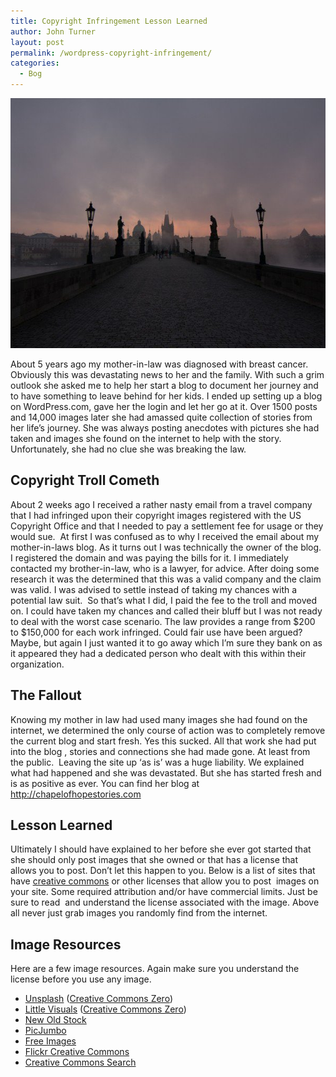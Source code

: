 ```yaml
---
title: Copyright Infringement Lesson Learned
author: John Turner
layout: post
permalink: /wordpress-copyright-infringement/
categories:
  - Bog
---
```

<p><img class="alignnone size-large wp-image-872" src="/wp-content/uploads/2014/12/photo-1415356838286-df6fd593e8b3-600x400.jpg" alt="photo-1415356838286-df6fd593e8b3" width="600" height="400" pagespeed_url_hash="1204360646" onload="pagespeed.CriticalImages.checkImageForCriticality(this);" scale="0"></p>
<p>About 5 years ago my mother-in-law was diagnosed with breast cancer. Obviously&nbsp;this was devastating news to her and the family. With such a grim outlook she asked me to help her start a blog to document her journey and to have something to leave behind for her kids. I ended up setting up a blog on WordPress.com, gave her the login and let her go at it. Over 1500 posts and 14,000 images later she had amassed quite collection of stories from her life’s journey. She was always posting&nbsp;anecdotes with pictures she had taken and images she found on the internet to help with the story. Unfortunately, she had no clue she was breaking the law.</p>
<h2>Copyright Troll Cometh</h2>
<p>About 2 weeks ago I received a rather nasty email from a travel company that I had infringed upon their copyright images registered with the US Copyright Office and that I needed to pay a settlement fee for usage or they would sue. &nbsp;At first I was confused as to why I received the email about my mother-in-laws blog. As it turns out I was technically the owner of the blog. I registered the domain and was paying the bills for it. I immediately contacted my brother-in-law,&nbsp;who is a lawyer, for advice. After doing some research it was the determined that this was a valid company and the claim was valid. I was advised to settle instead of taking my chances with a potential law suit. &nbsp;So that’s what I did, I paid the fee to the troll and moved on. I could have taken my chances and called their bluff but I was not ready to deal with the worst case scenario. The law provides a range from $200 to $150,000 for each work infringed. Could fair use have been argued? Maybe, but again I just wanted it to go away which I’m sure they bank on as it appeared they had a dedicated person who dealt with this within their organization.</p>
<h2>The Fallout</h2>
<p>Knowing my mother in law had used many images she had found on the internet, we determined the only course of action was to completely remove the current blog and start fresh. Yes this sucked. All that work she had put into the blog , stories and connections she had made gone. At least from the public. &nbsp;Leaving the site up ‘as is’ was a huge liability. We explained what had happened and she was devastated. But she has started fresh and is as positive as ever. You can find her blog at <a href="http://chapelofhopestories.com">http://chapelofhopestories.com</a></p>
<h2>Lesson Learned</h2>
<p>Ultimately I should have explained to her before she ever got started that she should only post images that she owned or that has a license that allows you to post. Don’t let this happen to you. Below is a list of sites that have <a href="http://creativecommons.org/">creative commons</a> or other licenses that allow you to post &nbsp;images on your site. Some required attribution and/or have commercial limits. Just be sure to read &nbsp;and understand the license associated with the image. Above all never just grab images you randomly find from the internet.</p>
<h2>Image Resources</h2>
<p>Here are a few image resources. Again make sure you understand the license before you use any image.</p>
<ul>
<li><a href="https://unsplash.com/">Unsplash</a> (<a href="http://creativecommons.org/publicdomain/zero/1.0/">Creative Commons Zero</a>)</li>
<li><a href="http://littlevisuals.co/">Little Visuals</a> (<a href="http://creativecommons.org/publicdomain/zero/1.0/">Creative Commons Zero</a>)</li>
<li><a href="http://nos.twnsnd.co/">New Old Stock</a></li>
<li><a href="http://picjumbo.com/">PicJumbo</a></li>
<li><a href="http://www.freeimages.com/">Free Images</a></li>
<li><a href="https://www.flickr.com/creativecommons/">Flickr Creative Commons</a></li>
<li><a href="http://search.creativecommons.org/">Creative Commons Search</a></li>
</ul>
